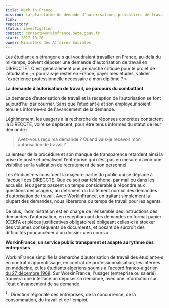 ```yaml
---
title: Work in France
mission: La plateforme de demande d’autorisations provisoires de travail.
link: 
repository:
status: investigation
contact: contact@workinfrance.beta.gouv.fr
start: 2017-10-26
owner: Ministère des Affaires Sociales
---
```

 
Les étudiant·e·s étranger·e·s qui voudraient travailler en France, au-delà du mi-temps, doivent déposer une demande d'autorisation de travail en DIRECCTE<sup>1</sup>. C'est généralement une démarche critique pour le projet de l'étudiant·e ; « pourrais-je rester en France, payer mes études, valider l'expérience professionnelle nécessaire à mon diplôme ? »  

**La demande d’autorisation de travail, ce parcours du combattant**

La demande d’autorisation de travail et la réception de l’autorisation se font aujourd’hui par courrier. Sans que l’étudiant·e et son employeur soient tenu·e·s informé·e·s de l'avancement de la demande.

Légitimement, les usagers à la recherche de réponses concrètes contactent la DIRECCTE, voire se déplacent, pour être tenus informés du statut de leur demande : 

> Avez-vous reçu ma demande ?
> Quand vais-je recevoir mon autorisation de travail ?

La lenteur de la procédure et son manque de transparence retardent ainsi la prise de poste et pénalisent l’entreprise qui n’est pas en mesure d’avoir une visibilité sur la validation du recrutement de son personnel. 

Les étudiant·e·s consituent la majeure partie du public qui se déplace à l'accueil des DIRECCTE. Que ce soit par téléphone, par mail ou dans les accueils, les agents passent un temps considérable à répondre aux questions des usagers, au détriment du traitement normal des demandes d’autorisation de travail. Avec WorkInFrance, en traitant simplement la plupart des demandes, nous libérerons du temps de travail pour les agents. 

De plus, l’administration est en charge de l’ensemble des instructions des demandes d’autorisation, en réceptionnant des demandes en format papier (CERFA et pièces justificatives obligatoires) obligeant celles-ci à stocker des volumes conséquents de documents, et posant de surcroît des difficultés pour accéder à un dossier « en cours ».

**WorkinFrance, un service public transparent et adapté au rythme des entreprises**

WorkInFrance simplifie la démarche d’autorisation de travail des étudiant·e·s en contrat d’apprentissage, en contrat de professionnalisation, les internes en médecine, et [les étudiants algériens soumis à l'accord franco-algérien du 27 décembre 1968](https://duckduckgo.com/?q=%C3%A9tudiants+alg%C3%A9riens&t=ffab&ia=web). Sur WorkinFrance, l'usager (entreprise ou salarié) trouvera une interface où déposer sa demande, avec une information sur l'état d'avancement de sa demande.


<sup>1</sup> : Direction régionale des entreprises, de la concurrence, de la consommation, du travail et de l'emploi.
